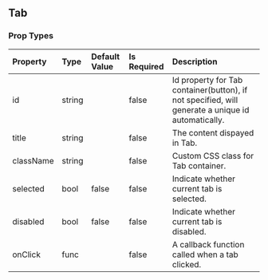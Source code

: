 ## Tab 



### Prop Types
Property | Type | Default Value | Is Required | Description
:--- | :--- | :--- | :--- | :---
id|string|&ensp;|false|Id property for Tab container(button), if not specified, will generate a unique id automatically.
title|string|&ensp;|false|The content dispayed in Tab.
className|string|&ensp;|false|Custom CSS class for Tab container.
selected|bool|false|false|Indicate whether current tab is selected.
disabled|bool|false|false|Indicate whether current tab is disabled.
onClick|func|&ensp;|false|A callback function called when a tab clicked.